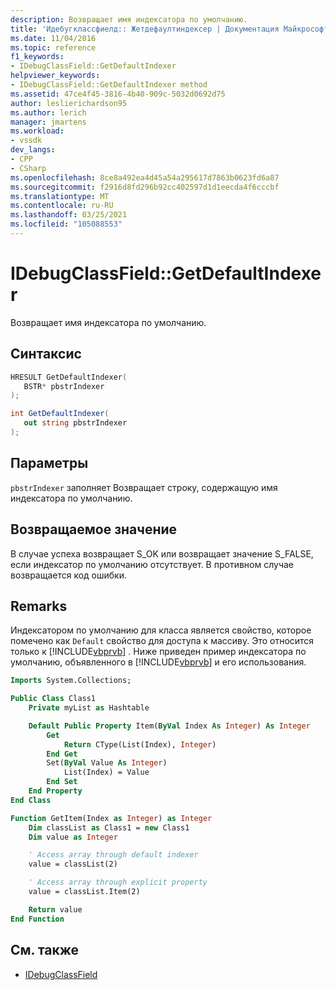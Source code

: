 ```yaml
---
description: Возвращает имя индексатора по умолчанию.
title: 'Идебугклассфиелд:: Жетдефаултиндексер | Документация Майкрософт'
ms.date: 11/04/2016
ms.topic: reference
f1_keywords:
- IDebugClassField::GetDefaultIndexer
helpviewer_keywords:
- IDebugClassField::GetDefaultIndexer method
ms.assetid: 47ce4f45-3816-4b40-909c-5032d0692d75
author: leslierichardson95
ms.author: lerich
manager: jmartens
ms.workload:
- vssdk
dev_langs:
- CPP
- CSharp
ms.openlocfilehash: 8ce8a492ea4d45a54a295617d7863b0623fd6a87
ms.sourcegitcommit: f2916d8fd296b92cc402597d1d1eecda4f6cccbf
ms.translationtype: MT
ms.contentlocale: ru-RU
ms.lasthandoff: 03/25/2021
ms.locfileid: "105088553"
---
```

# <a name="idebugclassfieldgetdefaultindexer"></a>IDebugClassField::GetDefaultIndexer
Возвращает имя индексатора по умолчанию.

## <a name="syntax"></a>Синтаксис

```cpp
HRESULT GetDefaultIndexer( 
   BSTR* pbstrIndexer
);
```

```csharp
int GetDefaultIndexer(
   out string pbstrIndexer
);
```

## <a name="parameters"></a>Параметры
`pbstrIndexer` заполняет Возвращает строку, содержащую имя индексатора по умолчанию.

## <a name="return-value"></a>Возвращаемое значение
 В случае успеха возвращает S_OK или возвращает значение S_FALSE, если индексатор по умолчанию отсутствует. В противном случае возвращается код ошибки.

## <a name="remarks"></a>Remarks
 Индексатором по умолчанию для класса является свойство, которое помечено как `Default` свойство для доступа к массиву. Это относится только к [!INCLUDE[vbprvb](../../../code-quality/includes/vbprvb_md.md)] . Ниже приведен пример индексатора по умолчанию, объявленного в [!INCLUDE[vbprvb](../../../code-quality/includes/vbprvb_md.md)] и его использования.

```vb
Imports System.Collections;

Public Class Class1
    Private myList as Hashtable

    Default Public Property Item(ByVal Index As Integer) As Integer
        Get
            Return CType(List(Index), Integer)
        End Get
        Set(ByVal Value As Integer)
            List(Index) = Value
        End Set
    End Property
End Class

Function GetItem(Index as Integer) as Integer
    Dim classList as Class1 = new Class1
    Dim value as Integer

    ' Access array through default indexer
    value = classList(2)

    ' Access array through explicit property
    value = classList.Item(2)

    Return value
End Function
```

## <a name="see-also"></a>См. также
- [IDebugClassField](../../../extensibility/debugger/reference/idebugclassfield.md)
